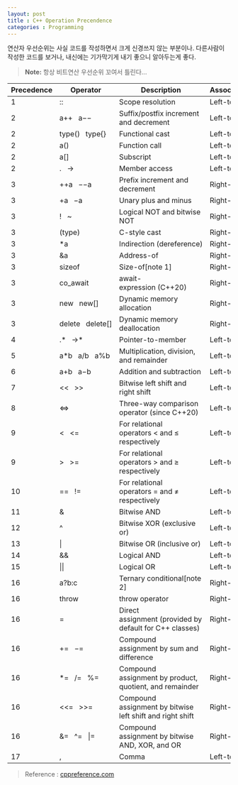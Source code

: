 ```yaml
---
layout: post
title : C++ Operation Precendence
categories : Programming
--- 
```


연산자 우선순위는 사실 코드를 작성하면서 크게 신경쓰지 않는 부분이나. 다른사람이 작성한 코드를 보거나, 내신에는 기가막기게 내기 좋으니 알아두는게 좋다.
> **Note:** 항상 비트연산 우선순위 꼬여서 틀린다...

| Precedence | Operator          | Description                                               | Associativity |
| ---------- | ----------------- | --------------------------------------------------------- | ------------- |
| 1          | ::                | Scope resolution                                          | Left-to-right |
| 2          | a++   a−−         | Suffix/postfix increment and decrement                    | Left-to-right |
| 2          | type()   type{}   | Functional cast                                           | Left-to-right |
| 2          | a()               | Function call                                             | Left-to-right |
| 2          | a[]               | Subscript                                                 | Left-to-right |
| 2          | .   ->            | Member access                                             | Left-to-right |
| 3          | ++a   −−a         | Prefix increment and decrement                            | Right-to-left |
| 3          | +a   −a           | Unary plus and minus                                      | Right-to-left |
| 3          | !   ~             | Logical NOT and bitwise NOT                               | Right-to-left |
| 3          | (type)            | C-style cast                                              | Right-to-left |
| 3          | *a                | Indirection (dereference)                                 | Right-to-left |
| 3          | &a                | Address-of                                                | Right-to-left |
| 3          | sizeof            | Size-of[note 1]                                           | Right-to-left |
| 3          | co_await          | await-expression (C++20)                                  | Right-to-left |
| 3          | new   new[]       | Dynamic memory allocation                                 | Right-to-left |
| 3          | delete   delete[] | Dynamic memory deallocation                               | Right-to-left |
| 4          | .*   ->*          | Pointer-to-member                                         | Left-to-right |
| 5          | a*b   a/b   a%b   | Multiplication, division, and remainder                   | Left-to-right |
| 6          | a+b   a−b         | Addition and subtraction                                  | Left-to-right |
| 7          | <<   >>           | Bitwise left shift and right shift                        | Left-to-right |
| 8          | <=>               | Three-way comparison operator (since C++20)               | Left-to-right |
| 9          | <   <=            | For relational operators < and ≤ respectively             | Left-to-right |
| 9          | >   >=            | For relational operators > and ≥ respectively             | Left-to-right |
| 10         | ==   !=           | For relational operators = and ≠ respectively             | Left-to-right |
| 11         | &                 | Bitwise AND                                               | Left-to-right |
| 12         | ^                 | Bitwise XOR (exclusive or)                                | Left-to-right |
| 13         | \|                | Bitwise OR (inclusive or)                                 | Left-to-right |
| 14         | &&                | Logical AND                                               | Left-to-right |
| 15         | \|\|              | Logical OR                                                | Left-to-right |
| 16         | a?b:c             | Ternary conditional[note 2]                               | Right-to-left |
| 16         | throw             | throw operator                                            | Right-to-left |
| 16         | =                 | Direct assignment (provided by default for C++ classes)   | Right-to-left |
| 16         | +=   −=           | Compound assignment by sum and difference                 | Right-to-left |
| 16         | *=   /=   %=      | Compound assignment by product, quotient, and remainder   | Right-to-left |
| 16         | <<=   >>=         | Compound assignment by bitwise left shift and right shift | Right-to-left |
| 16         | &=   ^=   \|=     | Compound assignment by bitwise AND, XOR, and OR           | Right-to-left |
| 17         | ,                 | Comma                                                     | Left-to-right |

> Reference : [cppreference.com](cppreference.com)


